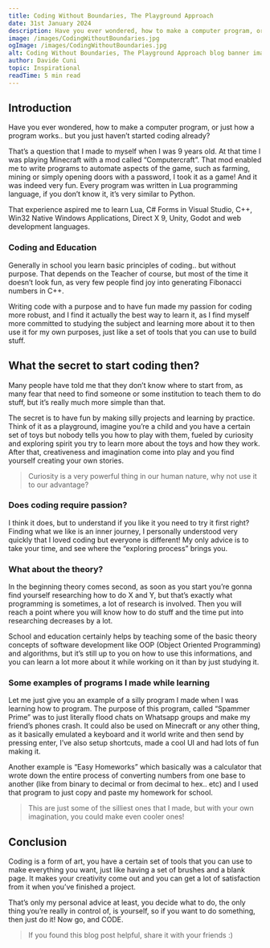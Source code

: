 ```yaml
---
title: Coding Without Boundaries, The Playground Approach
date: 31st January 2024
description: Have you ever wondered, how to make a computer program, or just how it works.. but you just haven’t started coding already? Discover the secret to start.
image: /images/CodingWithoutBoundaries.jpg
ogImage: /images/CodingWithoutBoundaries.jpg
alt: Coding Without Boundaries, The Playground Approach blog banner image 
author: Davide Cuni
topic: Inspirational
readTime: 5 min read
---
```

## Introduction

Have you ever wondered, how to make a computer program, or just how a program works.. but you just haven’t started coding already?

That’s a question that I made to myself when I was 9 years old. At that time I was playing Minecraft with a mod called “Computercraft”. That mod enabled me to write programs to automate aspects of the game, such as farming, mining or simply opening doors with a password, I took it as a game! And it was indeed very fun. Every program was written in Lua programming language, if you don’t know it, it’s very similar to Python.

That experience aspired me to learn Lua, C# Forms in Visual Studio, C++, Win32 Native Windows Applications, Direct X 9, Unity, Godot and web development languages.

### Coding and Education

Generally in school you learn basic principles of coding.. but without purpose. That depends on the Teacher of course, but most of the time it doesn’t look fun, as very few people find joy into generating Fibonacci numbers in C++.

Writing code with a purpose and to have fun made my passion for coding more robust, and I find it actually the best way to learn it, as I find myself more committed to studying the subject and learning more about it to then use it for my own purposes, just like a set of tools that you can use to build stuff.

## What the secret to start coding then?

Many people have told me that they don’t know where to start from, as many fear that need to find someone or some institution to teach them to do stuff, but it’s really much more simple than that.

The secret is to have fun by making silly projects and learning by practice. Think of it as a playground, imagine you’re a child and you have a certain set of toys but nobody tells you how to play with them, fueled by curiosity and exploring spirit you try to learn more about the toys and how they work. After that, creativeness and imagination come into play and you find yourself creating your own stories.

> Curiosity is a very powerful thing in our human nature, why not use it to our advantage?

### Does coding require passion?

I think it does, but to understand if you like it you need to try it first right? Finding what we like is an inner journey, I personally understood very quickly that I loved coding but everyone is different! My only advice is to take your time, and see where the “exploring process” brings you.

### What about the theory?

In the beginning theory comes second, as soon as you start you’re gonna find yourself researching how to do X and Y, but that’s exactly what programming is sometimes, a lot of research is involved. Then you will reach a point where you will know how to do stuff and the time put into researching decreases by a lot.

School and education certainly helps by teaching some of the basic theory concepts of software development like OOP (Object Oriented Programming) and algorithms, but it’s still up to you on how to use this informations, and you can learn a lot more about it while working on it than by just studying it.

### Some examples of programs I made while learning

Let me just give you an example of a silly program I made when I was learning how to program. The purpose of this program, called “Spammer Prime” was to just literally flood chats on Whatsapp groups and make my friend’s phones crash. It could also be used on Minecraft or any other thing, as it basically emulated a keyboard and it world write and then send by pressing enter, I’ve also setup shortcuts, made a cool UI and had lots of fun making it.

Another example is “Easy Homeworks” which basically was a calculator that wrote down the entire process of converting numbers from one base to another (like from binary to decimal or from decimal to hex.. etc) and I used that program to just copy and paste my homework for school.

> This are just some of the silliest ones that I made, but with your own imagination, you could make even cooler ones!

## Conclusion

Coding is a form of art, you have a certain set of tools that you can use to make everything you want, just like having a set of brushes and a blank page. It makes your creativity come out and you can get a lot of satisfaction from it when you’ve finished a project.

That’s only my personal advice at least, you decide what to do, the only thing you’re really in control of, is yourself, so if you want to do something, then just do it! Now go, and CODE.

> If you found this blog post helpful, share it with your friends :)
